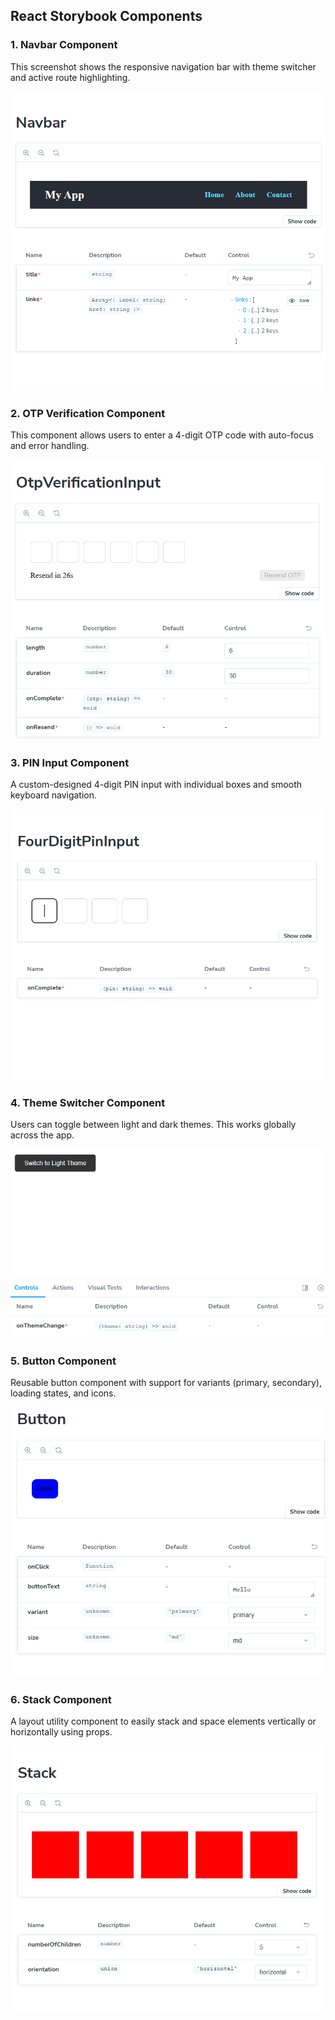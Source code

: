 ##  React Storybook Components

###  1. Navbar Component
This screenshot shows the responsive navigation bar with theme switcher and active route highlighting.

![](assets/navbar.png)

###  2. OTP Verification Component
This component allows users to enter a 4-digit OTP code with auto-focus and error handling.

![OTP Verification Screenshot](assets/otp.png)



###  3. PIN Input Component
A custom-designed 4-digit PIN input with individual boxes and smooth keyboard navigation.

![PIN Input Screenshot](assets/pin.png)



 ### 4. Theme Switcher Component
Users can toggle between light and dark themes. This works globally across the app.

![Theme Switcher Screenshot](assets/theme.png)


###  5. Button Component
Reusable button component with support for variants (primary, secondary), loading states, and icons.

![Button Screenshot](assets/button.png)


###  6. Stack Component
A layout utility component to easily stack and space elements vertically or horizontally using props.

![Stack Screenshot](assets/stack.png)
